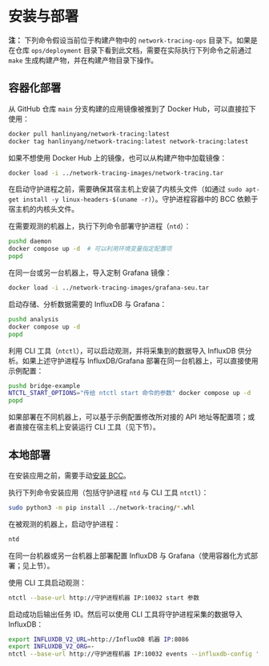 # 安装与部署

**注：** 下列命令假设当前位于构建产物中的 `network-tracing-ops` 目录下。如果是在仓库 `ops/deployment` 目录下看到此文档，需要在实际执行下列命令之前通过 `make` 生成构建产物，并在构建产物目录下操作。

## 容器化部署

从 GitHub 仓库 `main` 分支构建的应用镜像被推到了 Docker Hub，可以直接拉下使用：

```bash
docker pull hanlinyang/network-tracing:latest
docker tag hanlinyang/network-tracing:latest network-tracing:latest
```

如果不想使用 Docker Hub 上的镜像，也可以从构建产物中加载镜像：

```bash
docker load -i ../network-tracing-images/network-tracing.tar
```

在启动守护进程之前，需要确保其宿主机上安装了内核头文件（如通过 `sudo apt-get install -y linux-headers-$(uname -r)`）。守护进程容器中的 BCC 依赖于宿主机的内核头文件。

在需要观测的机器上，执行下列命令部署守护进程（`ntd`）：

```bash
pushd daemon
docker compose up -d  # 可以利用环境变量指定配置项
popd
```

在同一台或另一台机器上，导入定制 Grafana 镜像：

```bash
docker load -i ../network-tracing-images/grafana-seu.tar
```

启动存储、分析数据需要的 InfluxDB 与 Grafana：

```bash
pushd analysis
docker compose up -d
popd
```

利用 CLI 工具（`ntctl`），可以启动观测，并将采集到的数据导入 InfluxDB 供分析。如果上述守护进程与 InfluxDB/Grafana 部署在同一台机器上，可以直接使用示例配置：

```bash
pushd bridge-example
NTCTL_START_OPTIONS="传给 ntctl start 命令的参数" docker compose up -d
popd
```

如果部署在不同机器上，可以基于示例配置修改所对接的 API 地址等配置项；或者直接在宿主机上安装运行 CLI 工具（见下节）。

## 本地部署

在安装应用之前，需要手动[安装 BCC](https://github.com/iovisor/bcc/blob/master/INSTALL.md)。

执行下列命令安装应用（包括守护进程 `ntd` 与 CLI 工具 `ntctl`）：

```bash
sudo python3 -m pip install ../network-tracing/*.whl
```

在被观测的机器上，启动守护进程：

```bash
ntd
```

在同一台机器或另一台机器上部署配置 InfluxDB 与 Grafana（使用容器化方式部署；见上节）。

使用 CLI 工具启动观测：

```bash
ntctl --base-url http://守护进程机器 IP:10032 start 参数
```

启动成功后输出任务 ID。然后可以使用 CLI 工具将守护进程采集的数据导入 InfluxDB：

```bash
export INFLUXDB_V2_URL=http://InfluxDB 机器 IP:8086
export INFLUXDB_V2_ORG=-
ntctl --base-url http://守护进程机器 IP:10032 events --influxdb-config ':env:' --action upload 任务 ID
```
